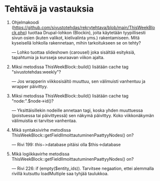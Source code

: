 # Tehtävä ja vastauksia

1. Ohjelmakoodi (https://github.com/sivustotehdas/rekrytehtava/blob/main/ThisWeekBlock.php) tuottaa Drupal-lohkon (Blockin), joita käytetään tyypillisesti sivun osien (kuten valikot, kielivalinta yms.) rakentamiseen. Mitä kyseisellä lohkolla rakennetaan, mihin tarkoitukseen se on tehty?

   — Lohko tuottaa slideshown (carousel) joka sisältää esityksiä, tapahtumia ja kursseja seuraavan viikon ajalta.

2. Miksi metodissa ThisWeekBlock::build() lisätään cache tag "sivustotehdas:weekly"?

   — Jos wrapperin viikkosisältö muuttuu, sen välimuisti vanhentuu ja wrapper päivittyy.

3. Miksi metodissa ThisWeekBlock::build() lisätään cache tag "node:".$node->id()?

   — Yksittäisillekin nodeille annetaan tagi, koska yhden muuttuessa (poistuessa tai päivittyessä) sen näkymä päivittyy. Koko viikkonäkymän välimuistia ei tarvitse vanhentaa.

4. Mikä syntaksivirhe metodissa ThisWeekBlock::getFieldIlmoittautuminenPaattyyNodes() on?

   — Rivi 199: $this->$database pitäisi olla $this->database

5. Mikä logiikkavirhe metodissa ThisWeekBlock::getFieldIlmoittautuminenPaattyyNodes() on?

   — Rivi 226: if (empty($entity_ids)). Tarvitsee negaation, ettei alemmalla rivillä kutsuttu loadMultiple saa tyhjää taulukkoa.